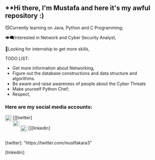 ## **Hi there, I'm Mustafa and here it's my awful repository :)

😼Currently learning on Java, Python and C Programming;

👁️‍🗨️Interested in Network and Cyber Security Analyst, 

💭Looking for internship to get more skills,

TODO LIST:


 - Get more information about Networking,
 - Figure out the database constructions and data structure and algorithms.
 - Be aware and raise awareness of people about the Cyber Threats
 - Make yourself Python Chef;
 - Respect,
### Here are my social media accounts:
[<img align="left" alt="codeSTACKr | Twitter" width="22px" src="https://cdn.jsdelivr.net/npm/simple-icons@v3/icons/twitter.svg" />][twitter]
<br>
[<img align="left" alt="codeSTACKr | Instagram" width="22px" src="https://cdn.jsdelivr.net/npm/simple-icons@v3/icons/instagram.svg" />][instagram]
<br>
[<img align="left" alt="codeSTACKr | LinkedIn" width="22px" src="https://cdn.jsdelivr.net/npm/simple-icons@v3/icons/linkedin.svg" />][linkedin]
<br>

<br>
[twitter]: "https://twitter.com/mustfakara3"

[instagram]: "https://instagram.com/mustfakara3"

[linkedin]:
